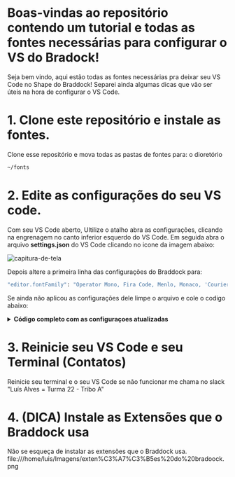 # Boas-vindas ao repositório contendo um tutorial e todas as fontes necessárias para configurar o VS do Bradock!
Seja bem vindo, aqui estão todas as fontes necessárias pra deixar seu VS Code no Shape do Braddock!
Separei ainda algumas dicas que vão ser úteis na hora de configurar o VS Code. 

# 1. Clone este repositório e instale as fontes.
Clone esse repositório e mova todas as pastas de fontes para: o dioretório 
```sh
~/fonts
```
# 2. Edite as configurações do seu VS code.
Com seu VS Code aberto, Ultilize o atalho abra as configurações, clicando na engrenagem no canto inferior esquerdo do VS Code.
Em seguida abra o arquivo <strong>settings.json</strong> do VS Code clicando no icone da imagem abaixo:

![capitura-de-tela](https://user-images.githubusercontent.com/102390202/174853618-0be3df68-cd9a-4e8d-ad82-d71175ef3c98.jpg)

Depois altere a primeira linha das configurações do Braddock para:
```sh
"editor.fontFamily": "Operator Mono, Fira Code, Menlo, Monaco, 'Courier New', Monospace",
```
Se ainda não aplicou as configurações dele limpe o arquivo e cole o codigo abaixo:
<details>
<summary><strong>Código completo com as configuraçoes atualizadas</strong></summary><br />
  
As configurações devem estar dessa forma:
  
```
{
"editor.fontFamily": "Operator Mono, Fira Code, Menlo, Monaco, 'Courier New', Monospace",
  "editor.fontLigatures": true,
  "editor.tokenColorCustomizations": {
    "textMateRules": [
      {
        "scope": [
          //following will be in italic
          "comment",
          "variables",
          "entity.name.type.class", //class names
          "constant", //String, Number, Boolean…, this, super
          "storage.modifier", //static keyword
          "storage.type.class.js", //class keyword
          "keyword" //import, export, return…
        ],
        "settings": {
          "fontStyle": "italic"
        }
      }
    ]
  },
  "terminal.integrated.fontFamily": "Fira Code",
  "editor.mouseWheelZoom": true,
  "editor.fontSize": 20,
  "editor.tabSize": 2,
  "window.restoreWindows": "none",
  "terminal.integrated.fontSize": 16,
  "editor.minimap.enabled": false,
  "editor.lineHeight": 25,
  "explorer.compactFolders": false,
  "workbench.editor.labelFormat": "short",
  "extensions.ignoreRecommendations": true,
  "editor.suggest.showTypeParameters": true,
  "editor.parameterHints.enabled": true,
  "editor.linkedEditing": true,
  "editor.snippetSuggestions": "top",
  // Muito útil
  "window.openFoldersInNewWindow": "off",
  "editor.guides.bracketPairs": true,
  "editor.formatOnSave": true,
  "editor.formatOnPaste": true,
  // ESLINT
  "eslint.format.enable": true,
  "editor.codeActionsOnSave": {
    "source.fixAll.eslint": true
    // "source.organizeImports": true
  },
  "eslint.validate": [
    "javascript",
    "javascriptreact",
    "html",
    "typescriptreact"
  ],
  // Prettier
  "prettier.jsxBracketSameLine": false,
  "prettier.singleQuote": true,
  // REACT SETTINGS
  "emmet.includeLanguages": {
    "javascript": "javascriptreact"
  },
  "emmet.syntaxProfiles": {
    "javascript": "jsx"
  },
  "javascript.preferences.jsxAttributeCompletionStyle": "auto",
  "javascript.suggest.autoImports": true,
  "typescript.updateImportsOnFileMove.enabled": "always",
  // Alterar os ícones para quem tem TOC
  "material-icon-theme.activeIconPack": "react_redux",
  "files.associations": {
    "**/src/**/*.js": "javascriptreact",
    "**/src/**/*.jsx": "javascriptreact"
  },
  "html.format.wrapAttributes": "force",
  "diffEditor.ignoreTrimWhitespace": false,
  "[javascriptreact]": {
    "editor.defaultFormatter": "dbaeumer.vscode-eslint"
  },
  "workbench.colorTheme": "Trybe Theme -  Dark",
  "window.zoomLevel": 1,
  "[javascript]": {
    "editor.defaultFormatter": "esbenp.prettier-vscode"
  },
}
```
  </details>
  
  # 3. Reinicie seu VS Code e seu Terminal (Contatos)
  Reinicie seu terminal e o seu VS Code se não funcionar me chama no slack "Luís Alves = Turma 22 - Tribo A"
  
  # 4. (DICA) Instale as Extensões que o Braddock usa
  Não se esqueça de instalar as extensões que o Braddock usa.
  file:///home/luis/Imagens/exten%C3%A7%C3%B5es%20do%20bradoock.png
  
